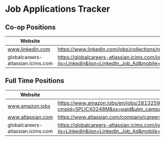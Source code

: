 # Job Applications Tracker

## Co-op Positions
| Website | URL | Date |
|----------|-----|------|
| www.linkedin.com | https://www.linkedin.com/jobs/collections/recommended/?currentJobId=4062496866 | 11/5/2024 |
| globalcareers-atlassian.icims.com | https://globalcareers-atlassian.icims.com/jobs/15787/machine-learning-engineer/job?iis=LinkedIn&iisn=LinkedIn_Job_Ad&mobile=false&width=1344&height=500&bga=true&needsRedirect=false&jan1offset=-300&jun1offset=-240 | 11/5/2024 |

## Full Time Positions
| Website | URL | Date |
|----------|-----|------|
| www.amazon.jobs | https://www.amazon.jobs/en/jobs/2813259/software-development-engineer-level-5-aws-field-experience-afx?cmpid=SPLICX0248M&ss=paid&utm_campaign=cxro&utm_content=job_posting&utm_medium=social_media&utm_source=linkedin.com | 11/5/2024 |
| www.atlassian.com | https://www.atlassian.com/company/careers/details/15726 | 11/5/2024 |
| globalcareers-atlassian.icims.com | https://globalcareers-atlassian.icims.com/jobs/15787/machine-learning-engineer/job?iis=LinkedIn&iisn=LinkedIn_Job_Ad&mobile=false&width=1344&height=500&bga=true&needsRedirect=false&jan1offset=-300&jun1offset=-240 | 11/5/2024 |
